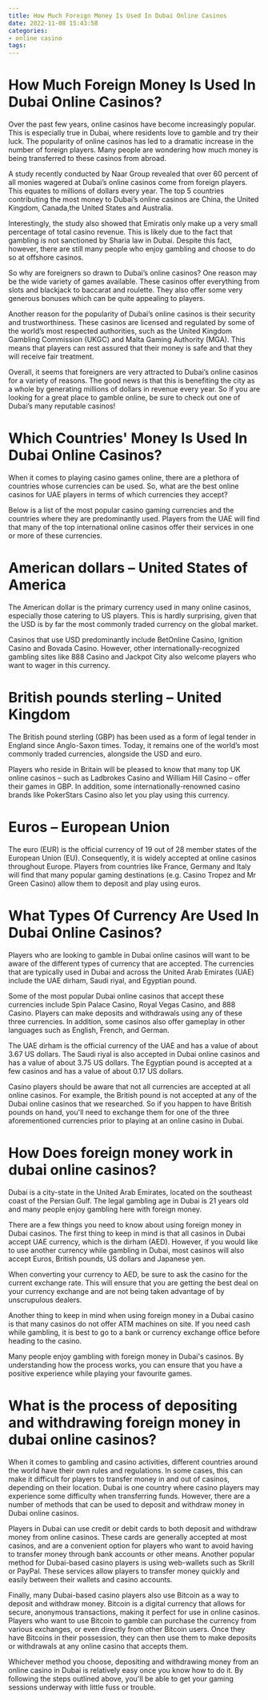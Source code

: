 ```yaml
---
title: How Much Foreign Money Is Used In Dubai Online Casinos
date: 2022-11-08 15:43:58
categories:
- online casino
tags:
---
```



#  How Much Foreign Money Is Used In Dubai Online Casinos?

Over the past few years, online casinos have become increasingly popular. This is especially true in Dubai, where residents love to gamble and try their luck. The popularity of online casinos has led to a dramatic increase in the number of foreign players. Many people are wondering how much money is being transferred to these casinos from abroad.

A study recently conducted by Naar Group revealed that over 60 percent of all monies wagered at Dubai’s online casinos come from foreign players. This equates to millions of dollars every year. The top 5 countries contributing the most money to Dubai’s online casinos are China, the United Kingdom, Canada,the United States and Australia.

Interestingly, the study also showed that Emiratis only make up a very small percentage of total casino revenue. This is likely due to the fact that gambling is not sanctioned by Sharia law in Dubai. Despite this fact, however, there are still many people who enjoy gambling and choose to do so at offshore casinos.

So why are foreigners so drawn to Dubai’s online casinos? One reason may be the wide variety of games available. These casinos offer everything from slots and blackjack to baccarat and roulette. They also offer some very generous bonuses which can be quite appealing to players.

Another reason for the popularity of Dubai’s online casinos is their security and trustworthiness. These casinos are licensed and regulated by some of the world’s most respected authorities, such as the United Kingdom Gambling Commission (UKGC) and Malta Gaming Authority (MGA). This means that players can rest assured that their money is safe and that they will receive fair treatment.

Overall, it seems that foreigners are very attracted to Dubai’s online casinos for a variety of reasons. The good news is that this is benefiting the city as a whole by generating millions of dollars in revenue every year. So if you are looking for a great place to gamble online, be sure to check out one of Dubai’s many reputable casinos!

#  Which Countries' Money Is Used In Dubai Online Casinos?

When it comes to playing casino games online, there are a plethora of countries whose currencies can be used. So, what are the best online casinos for UAE players in terms of which currencies they accept?

Below is a list of the most popular casino gaming currencies and the countries where they are predominantly used. Players from the UAE will find that many of the top international online casinos offer their services in one or more of these currencies.

# American dollars – United States of America

The American dollar is the primary currency used in many online casinos, especially those catering to US players. This is hardly surprising, given that the USD is by far the most commonly traded currency on the global market.

Casinos that use USD predominantly include BetOnline Casino, Ignition Casino and Bovada Casino. However, other internationally-recognized gambling sites like 888 Casino and Jackpot City also welcome players who want to wager in this currency.

# British pounds sterling – United Kingdom

The British pound sterling (GBP) has been used as a form of legal tender in England since Anglo-Saxon times. Today, it remains one of the world’s most commonly traded currencies, alongside the USD and euro.

Players who reside in Britain will be pleased to know that many top UK online casinos – such as Ladbrokes Casino and William Hill Casino – offer their games in GBP. In addition, some internationally-renowned casino brands like PokerStars Casino also let you play using this currency.

# Euros – European Union

The euro (EUR) is the official currency of 19 out of 28 member states of the European Union (EU). Consequently, it is widely accepted at online casinos throughout Europe. Players from countries like France, Germany and Italy will find that many popular gaming destinations (e.g. Casino Tropez and Mr Green Casino) allow them to deposit and play using euros.

#  What Types Of Currency Are Used In Dubai Online Casinos?

Players who are looking to gamble in Dubai online casinos will want to be aware of the different types of currency that are accepted. The currencies that are typically used in Dubai and across the United Arab Emirates (UAE) include the UAE dirham, Saudi riyal, and Egyptian pound.

Some of the most popular Dubai online casinos that accept these currencies include Spin Palace Casino, Royal Vegas Casino, and 888 Casino. Players can make deposits and withdrawals using any of these three currencies. In addition, some casinos also offer gameplay in other languages such as English, French, and German.

The UAE dirham is the official currency of the UAE and has a value of about 3.67 US dollars. The Saudi riyal is also accepted in Dubai online casinos and has a value of about 3.75 US dollars. The Egyptian pound is accepted at a few casinos and has a value of about 0.17 US dollars.

Casino players should be aware that not all currencies are accepted at all online casinos. For example, the British pound is not accepted at any of the Dubai online casinos that we researched. So if you happen to have British pounds on hand, you'll need to exchange them for one of the three aforementioned currencies prior to playing at an online casino in Dubai.

#  How Does foreign money work in dubai online casinos?

Dubai is a city-state in the United Arab Emirates, located on the southeast coast of the Persian Gulf. The legal gambling age in Dubai is 21 years old and many people enjoy gambling here with foreign money.

There are a few things you need to know about using foreign money in Dubai casinos. The first thing to keep in mind is that all casinos in Dubai accept UAE currency, which is the dirham (AED). However, if you would like to use another currency while gambling in Dubai, most casinos will also accept Euros, British pounds, US dollars and Japanese yen.

When converting your currency to AED, be sure to ask the casino for the current exchange rate. This will ensure that you are getting the best deal on your currency exchange and are not being taken advantage of by unscrupulous dealers.

Another thing to keep in mind when using foreign money in a Dubai casino is that many casinos do not offer ATM machines on site. If you need cash while gambling, it is best to go to a bank or currency exchange office before heading to the casino.

Many people enjoy gambling with foreign money in Dubai's casinos. By understanding how the process works, you can ensure that you have a positive experience while playing your favourite games.

#  What is the process of depositing and withdrawing foreign money in dubai online casinos?

When it comes to gambling and casino activities, different countries around the world have their own rules and regulations. In some cases, this can make it difficult for players to transfer money in and out of casinos, depending on their location. Dubai is one country where casino players may experience some difficulty when transferring funds. However, there are a number of methods that can be used to deposit and withdraw money in Dubai online casinos.

Players in Dubai can use credit or debit cards to both deposit and withdraw money from online casinos. These cards are generally accepted at most casinos, and are a convenient option for players who want to avoid having to transfer money through bank accounts or other means. Another popular method for Dubai-based casino players is using web-wallets such as Skrill or PayPal. These services allow players to transfer money quickly and easily between their wallets and casino accounts.

Finally, many Dubai-based casino players also use Bitcoin as a way to deposit and withdraw money. Bitcoin is a digital currency that allows for secure, anonymous transactions, making it perfect for use in online casinos. Players who want to use Bitcoin to gamble can purchase the currency from various exchanges, or even directly from other Bitcoin users. Once they have Bitcoins in their possession, they can then use them to make deposits or withdrawals at any online casino that accepts them.

Whichever method you choose, depositing and withdrawing money from an online casino in Dubai is relatively easy once you know how to do it. By following the steps outlined above, you'll be able to get your gaming sessions underway with little fuss or trouble.